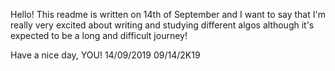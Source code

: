 Hello!
This readme is written on 14th of September and I want to say
that I'm really very excited about writing and studying different algos
although it's expected to be a long and difficult journey!

Have a nice day, YOU! 
14/09/2019
09/14/2K19
